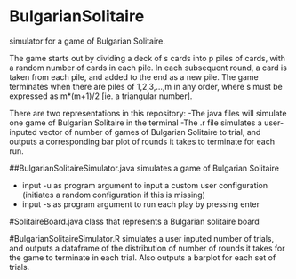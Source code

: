 # BulgarianSolitaire
simulator for a game of Bulgarian Solitaire.

The game starts out by dividing a deck of s cards into p piles of cards, with a random number of cards in each pile.
In each subsequent round, a card is taken from each pile, and added to the end as a new pile.
The game terminates when there are piles of 1,2,3,...,m in any order, where s must be expressed as m*(m+1)/2 [ie. a triangular number].

There are two representations in this repository:
-The java files will simulate one game of Bulgarian Solitaire in the terminal
-The .r file simulates a user-inputed vector of number of games of Bulgarian Solitaire to trial, and outputs a corresponding bar plot of rounds it takes to terminate for each run.

##BulgarianSolitaireSimulator.java
simulates a game of Bulgarian Solitaire
* input -u as program argument to input a custom user configuration (initiates a random configuration if this is missing)
* input -s as program argument to run each play by pressing enter

#SolitaireBoard.java
class that represents a Bulgarian solitaire board

#BulgarianSolitaireSimulator.R
simulates a user inputed number of trials, and outputs a dataframe of the distribution of number of rounds it takes for the game to terminate in each trial. Also outputs a barplot for each set of trials.
